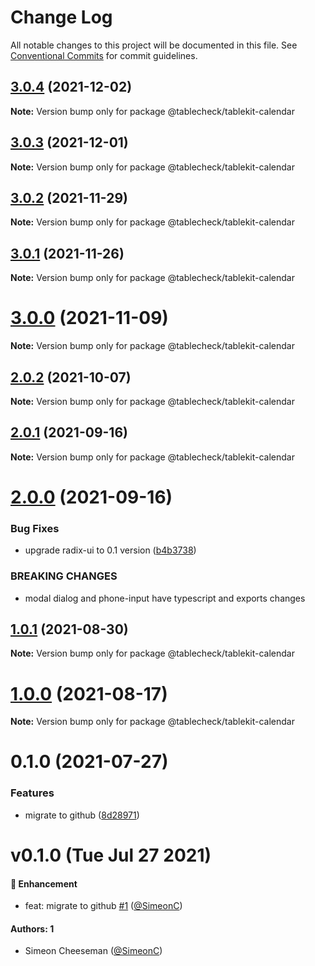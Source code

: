 # Change Log

All notable changes to this project will be documented in this file.
See [Conventional Commits](https://conventionalcommits.org) for commit guidelines.

## [3.0.4](https://github.com/tablecheck/tablekit/compare/@tablecheck/tablekit-calendar@3.0.3...@tablecheck/tablekit-calendar@3.0.4) (2021-12-02)

**Note:** Version bump only for package @tablecheck/tablekit-calendar





## [3.0.3](https://github.com/tablecheck/tablekit/compare/@tablecheck/tablekit-calendar@3.0.2...@tablecheck/tablekit-calendar@3.0.3) (2021-12-01)

**Note:** Version bump only for package @tablecheck/tablekit-calendar





## [3.0.2](https://github.com/tablecheck/tablekit/compare/@tablecheck/tablekit-calendar@3.0.1...@tablecheck/tablekit-calendar@3.0.2) (2021-11-29)

**Note:** Version bump only for package @tablecheck/tablekit-calendar





## [3.0.1](https://github.com/tablecheck/tablekit/compare/@tablecheck/tablekit-calendar@3.0.0...@tablecheck/tablekit-calendar@3.0.1) (2021-11-26)

**Note:** Version bump only for package @tablecheck/tablekit-calendar





# [3.0.0](https://github.com/tablecheck/tablekit/compare/@tablecheck/tablekit-calendar@2.0.2...@tablecheck/tablekit-calendar@3.0.0) (2021-11-09)

**Note:** Version bump only for package @tablecheck/tablekit-calendar





## [2.0.2](https://github.com/tablecheck/tablekit/compare/@tablecheck/tablekit-calendar@2.0.1...@tablecheck/tablekit-calendar@2.0.2) (2021-10-07)

**Note:** Version bump only for package @tablecheck/tablekit-calendar





## [2.0.1](https://github.com/tablecheck/tablekit/compare/@tablecheck/tablekit-calendar@2.0.0...@tablecheck/tablekit-calendar@2.0.1) (2021-09-16)

**Note:** Version bump only for package @tablecheck/tablekit-calendar





# [2.0.0](https://github.com/tablecheck/tablekit/compare/@tablecheck/tablekit-calendar@1.0.1...@tablecheck/tablekit-calendar@2.0.0) (2021-09-16)


### Bug Fixes

* upgrade radix-ui to 0.1 version ([b4b3738](https://github.com/tablecheck/tablekit/commit/b4b37383c5f641207e87c1f874b34ca007995460))


### BREAKING CHANGES

* modal dialog and phone-input have typescript and exports changes





## [1.0.1](https://github.com/tablecheck/tablekit/compare/@tablecheck/tablekit-calendar@1.0.0...@tablecheck/tablekit-calendar@1.0.1) (2021-08-30)

**Note:** Version bump only for package @tablecheck/tablekit-calendar





# [1.0.0](https://github.com/tablecheck/tablekit/compare/@tablecheck/tablekit-calendar@0.1.0...@tablecheck/tablekit-calendar@1.0.0) (2021-08-17)

**Note:** Version bump only for package @tablecheck/tablekit-calendar





# 0.1.0 (2021-07-27)


### Features

* migrate to github ([8d28971](https://github.com/tablecheck/tablekit/commit/8d28971175010fcb2a3cd9c48a749e7af1bdc9f9))





# v0.1.0 (Tue Jul 27 2021)

#### 🚀 Enhancement

- feat: migrate to github [#1](https://github.com/tablecheck/tablekit/pull/1) ([@SimeonC](https://github.com/SimeonC))

#### Authors: 1

- Simeon Cheeseman ([@SimeonC](https://github.com/SimeonC))

